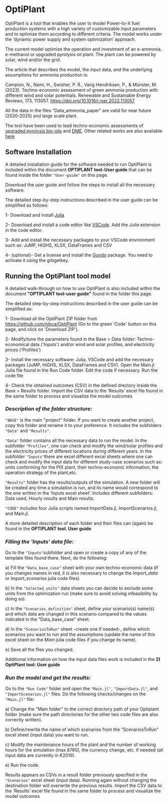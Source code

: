 # OptiPlant

OptiPlant is a tool that enables the user 
to model Power-to-X fuel production systems with a high variety of customizable input parameters and to optimize them according to different criteria. 
The model works under the ‘dynamic power supply and system optimization’ approach.

The current model optimize the operation and investment of an e-ammonia, e-methanol or upgraded pyrolysis oil plant.
The plant can be powered by solar, wind and/or the grid.  

The article that describes the model, the input data, and the underlying assumptions for ammonia production is: 

Campion, N., Nami, H., Swisher, P. R., Vang Hendriksen, P., & Münster, M. (2023). 
Techno-economic assessment of green ammonia production with different wind and solar potentials. 
Renewable and Sustainable Energy Reviews, 173, 113057. 
https://doi.org/10.1016/j.rser.2022.113057

All the data in the files "Data_ammonia_paper" are valid for near future (2020-2025) and large scale plant.

The tool have been used to lead techno-economic assessments of [upgraded pyrolysis bio-oils](https://doi.org/10.1016/j.enconman.2024.118225) and [DME](https://doi.org/10.1021/acs.energyfuels.4c00311). 
Other related works are also available [here](https://orbit.dtu.dk/en/persons/nicolas-jean-bernard-campion/publications/)

## Software Installation

A detailed installation guide for the software needed to run OptiPlant is included within the document **OPTIPLANT tool-User guide** that can be found inside
the folder ``"User-guide"`` on this page.

Download the user guide and follow the steps to install all the necessary software.

The detailed step-by-step instructions described in the user guide can be simplified as follows:

1- Download and install [Julia](https://julialang.org/downloads/)

2- Download and install a code editor like [VSCode](https://code.visualstudio.com/). Add the *Julia* extension in the code editor.

3- Add and install the necessary packages to your VSCode environment such as: JuMP, HiGHS, XLSX, DataFrames and CSV

4- (optional)- Get a license and install the [Gurobi](https://www.gurobi.com/downloads/) package. You need to activate it using the grbgetkey.


## Running the OptiPlant tool model

A detailed walk-through on how to use OptiPlant is also included within the document **"OPTIPLANT tool-user guide"** found in the folder this page.

The detailed step-by-step instructions described in the user guide can be simplified as:

1- Download all the OptiPlant ZIP folder from https://github.com/njbca/OptiPlant (Go to the green 'Code' button on this page, and click on 'Download ZIP').

2- Modify/tune the parameters found in the Base > Data folder: Techno-economical data ('Inputs') and/or wind and solar profiles, and electricity prices ('Profiles')  

3- Install the necessary software: Julia, VSCode and add the necessary packages (JuMP, HiGHS, XLSX, DataFrames and CSV). Open the Main.jl Julia file found in the Run Code folder.	 Edit the code if necessary. Run the code file

4- Check the obtained outcomes (CSV) in the defined drectory inside the Base > Results folder. Import the CSV data to the ‘Results’ excel file found in the same folder to process and visualize the model outcomes

  


### *Description of the folder structure:*

``"BASE"`` is the main "project" folder. If you want to create another project, copy this folder and rename it to your preference. 
It includes the subfolders ``"Data"`` and ``"Results"``.

``"Data"`` folder contains all the necessary data to run the model. In the subfolder ``"Profiles"``, one can check and modify the wind/solar profiles 
and the electricity prices of different locations during different years. In the subfolder ``"Inputs"``there are excel 
different excel sheets where one can check and modify the input data for different study-case scenarios such as: units conforming for the PtX plant, 
their techno-economic information, the operation strategy of the plant,etc.

``"Results"`` folder has the results/outputs of the simulation. A new folder will be created any time a simulation is run, and
its name would correspond to the one written in the ‘Inputs excel sheet’. Includes different subfolders: Data used,
Hourly results and Main results.


``"CODE"`` includes four Julia scripts named ImportData.jl, ImportScenarios.jl, and Main.jl.


A more detailed description of each folder and their files can (again) be found in the **OPTIPLANT tool. User guide**


### *Filling the 'Inputs' data file:* 

Go to the ``"Inputs"``subfolder and open or create a copy of any of the template files found there. Next, do the following:

a) Fill the ``"Data_base_case"`` sheet with your own techno-economic data (if you changes names in red, it is also necessary to change the 
*Import_data* or *Import_scenarios* julia code files). 

b) In the ``"Selected_units"`` data sheets you can decide to exclude some units from the optimization run (make sure to avoid solving infeasibility by doing so).

c) In the ``"Scenarios_definition"`` sheet, define your scenario(s) name(s) and which data are changed in this scenario compared to the values indicated in the "Data_base_case" sheet.

d) In the ``"ScenariosToRun"`` sheet -create one if needed-, define which scenarios you want to run and the assumptions 
(update the name of this excel sheet on the *Main* julia code files if you change its name). 

e) Save all the files you changed.

Additional information on how the input data files work is included in the **2) OptiPlant tool: User guide**


### *Run the model and get the results:* 

Go to the ``"Run Code"`` folder and open the ``"Main.jl"``,  ``"ImportData.jl"``, and ``"ImportScenarios.jl"`` files. Do the following checks/changes on the ``"Main.jl"`` file:

a) Change the "Main folder" to the correct directory path of your Optiplant folder (make sure the path directories for the other two code files are also correctly written).

b) Define/rewrite the name of which scenarios from the "ScenariosToRun" excel sheet (input data) you want to run.

c) Modify the maintenance hours of the plant and the number of working hours for the simulation (max 8760), the currency change, etc. if needed (all input data are currently in €2019).

e) Run the code.


Results appears as CSVs in a result folder previously specified in the ``"Scenarios"`` excel sheet (input data). Running again without changing the destination folder will overwrite the previous results. 
Import the CSV data to the ‘Results’ excel file found in the same folder to process and visualize the model outcomes

